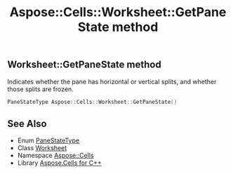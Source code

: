 ﻿---
title: Aspose::Cells::Worksheet::GetPaneState method
linktitle: GetPaneState
second_title: Aspose.Cells for C++ API Reference
description: 'Aspose::Cells::Worksheet::GetPaneState method. Indicates whether the pane has horizontal or vertical splits, and whether those splits are frozen in C++.'
type: docs
weight: 2500
url: /cpp/aspose.cells/worksheet/getpanestate/
---
## Worksheet::GetPaneState method


Indicates whether the pane has horizontal or vertical splits, and whether those splits are frozen.

```cpp
PaneStateType Aspose::Cells::Worksheet::GetPaneState()
```

## See Also

* Enum [PaneStateType](../../panestatetype/)
* Class [Worksheet](../)
* Namespace [Aspose::Cells](../../)
* Library [Aspose.Cells for C++](../../../)
